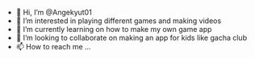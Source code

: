 - 👋 Hi, I’m @Angekyut01
- 👀 I’m interested in playing different games and making videos
- 🌱 I’m currently learning on how to make my own game app 
- 💞️ I’m looking to collaborate on making an app for kids like gacha club
- 📫 How to reach me ...

<!---
Angekyut01/Angekyut01 is a ✨ special ✨ repository because its `README.md` (this file) appears on your GitHub profile.
You can click the Preview link to take a look at your changes.
--->
